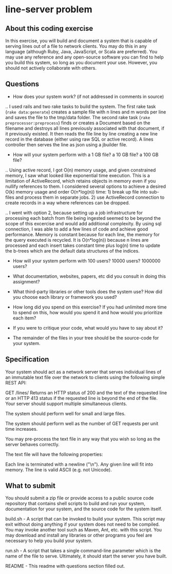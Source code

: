 # line-server problem
## About this coding exercise

In this exercise, you will build and document a system that is capable of serving lines out of a file to network clients. You may do this in any language (although Ruby, Java, JavaScript, or Scala are preferred). You may use any reference and any open-source software you can find to help you build this system, so long as you document your use. However, you should not actively collaborate with others.

## Questions

* How does your system work? (if not addressed in comments in source)

.. I used rails and two rake tasks to build the system. The first rake task (`rake data:generate`) creates a sample file with n lines and m words per line and saves the file to the tmp/data folder. The second rake task (`rake preprocessor:preprocess`) finds or creates a Document based on the filename and destroys all lines previously associated with that document, if it previously existed. It then reads the file line by line creating a new line record in the database (either using raw SQL or active record). A lines controller then serves the line as json using a jbuilder file.

* How will your system perform with a 1 GB file? a 10 GB file? a 100 GB file?

.. Using active record, I got O(n) memory usage, and given constrained memory, I saw what looked like exponential time execution. This is a limitation of ActiveRecord, which retains objects in memory even if you nullify references to them. I considered several options to achieve a desired O(k) memory usage and order O(n*log(n)) time: 1) break up file into sub-files and process them in separate jobs. 2) use ActiveRecord connection to create records in a way where references can be dropped.

.. I went with option 2, because setting up a job infrastructure for processing each batch from file being ingested seemed to be beyond the scope of this excercise and would add additional complexity. By using sql connection, I was able to add a few lines of code and achieve good performance. Memory is constant because for each line, the memory for the query executed is recycled. It is O(n*log(n)) because n lines are processed and each insert takes constant time plus log(n) time to update the b-trees which are the default data structures of the indices.

* How will your system perform with 100 users? 10000 users? 1000000 users?

* What documentation, websites, papers, etc did you consult in doing this assignment?

* What third-party libraries or other tools does the system use? How did you choose each library or framework you used?

* How long did you spend on this exercise? If you had unlimited more time to spend on this, how would you spend it and how would you prioritize each item?

* If you were to critique your code, what would you have to say about it?

* The remainder of the files in your tree should be the source-code for your system.

## Specification

Your system should act as a network server that serves individual lines of an immutable text file over the network to clients using the following simple REST API:

GET /lines/<line index>
Returns an HTTP status of 200 and the text of the requested line or an HTTP 413 status if the requested line is beyond the end of the file.
Your server should support multiple simultaneous clients.

The system should perform well for small and large files.

The system should perform well as the number of GET requests per unit time increases.

You may pre-process the text file in any way that you wish so long as the server behaves correctly.

The text file will have the following properties:

Each line is terminated with a newline ("\n").
Any given line will fit into memory.
The line is valid ASCII (e.g. not Unicode).

## What to submit

You should submit a zip file or provide access to a public source code repository that contains shell scripts to build and run your system, documentation for your system, and the source code for the system itself.

build.sh - A script that can be invoked to build your system. This script may exit without doing anything if your system does not need to be compiled. You may invoke another tool such as Maven, Ant, etc. with this script. You may download and install any libraries or other programs you feel are necessary to help you build your system.

run.sh - A script that takes a single command-line parameter which is the name of the file to serve. Ultimately, it should start the server you have built.

README - This readme with questions section filled out.